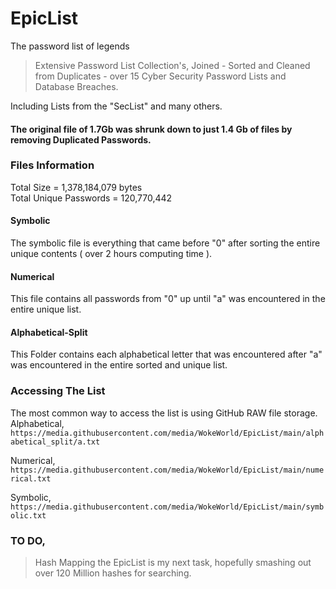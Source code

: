 # EpicList
The password list of legends   
   
> Extensive Password List Collection's, Joined - Sorted and Cleaned from Duplicates - over 15 Cyber Security Password Lists and Database Breaches.
 
Including Lists from the "SecList" and many others.   

 
#### The original file of 1.7Gb was shrunk down to just 1.4 Gb of files by removing Duplicated Passwords.    
  
### Files Information    
Total Size = 1,378,184,079 bytes    
Total Unique Passwords = 120,770,442

#### Symbolic     
The symbolic file is everything that came before "0" after sorting the entire unique contents ( over 2 hours computing time ).
 
#### Numerical   
This file contains all passwords from "0" up until "a" was encountered in the entire unique list.
 
#### Alphabetical-Split   
This Folder contains each alphabetical letter that was encountered after "a" was encountered in the entire sorted and unique list.   
 
     
  
### Accessing The List    
The most common way to access the list is using GitHub RAW file storage.  
Alphabetical,    
`https://media.githubusercontent.com/media/WokeWorld/EpicList/main/alphabetical_split/a.txt`     
   
Numerical,   
`https://media.githubusercontent.com/media/WokeWorld/EpicList/main/numerical.txt`    
  
Symbolic,   
`https://media.githubusercontent.com/media/WokeWorld/EpicList/main/symbolic.txt`

   

### TO DO,   
> Hash Mapping the EpicList is my next task, hopefully smashing out over 120 Million hashes for searching.  


  
  
